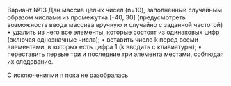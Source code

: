 Вариант №13
Дан массив целых чисел (n=10), заполненный случайным образом числами из
промежутка [-40, 30] (предусмотреть возможность ввода массива вручную и случайно с
заданной частотой)
• удалить из него все элементы, которые состоят из одинаковых цифр (включая
однозначные числа);
• вставить число k перед всеми элементами, в которых есть цифра 1 (k вводить с
клавиатуры);
• переставить первые три и последние три элемента местами, соблюдая их следование.


С исключениями я пока не разобралась
